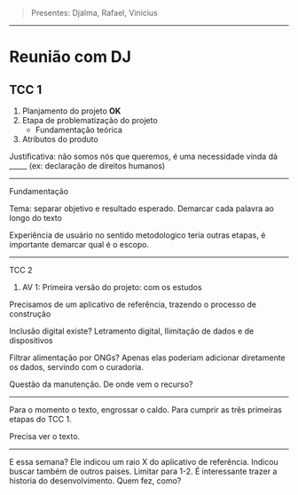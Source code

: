 > Presentes: Djalma, Rafael, Vinicius
---
# Reunião com DJ

## TCC 1
1. Planjamento do projeto **OK**
2. Etapa de problematização do projeto
	- Fundamentação teórica
3. Atributos do produto


Justificativa: não somos nós que queremos, é uma necessidade
vinda dá _____ (ex: declaração de direitos humanos)

---

Fundamentação

Tema: separar objetivo e resultado esperado. Demarcar cada palavra ao longo do texto

Experiência de usuário no sentido metodologico teria outras etapas, é importante demarcar qual é o escopo.

----

TCC 2

1. AV 1: Primeira versão do projeto: com os estudos

Precisamos de um aplicativo de referência, trazendo o processo de construção

Inclusão digital existe? Letramento digital, llimitação de dados e de dispositivos

Filtrar alimentação por ONGs? Apenas elas poderiam adicionar diretamente os dados, servindo com o curadoria.

Questão da manutenção. De onde vem o recurso?

----
Para o momento o texto, engrossar o caldo. Para cumprir as três primeiras etapas do TCC 1.

Precisa ver o texto.

----

E essa semana? Ele indicou um raio X do aplicativo de referência.
Indicou buscar também de outros paises.
Limitar para 1-2.
É interessante trazer a historia do desenvolvimento. Quem fez, como?

